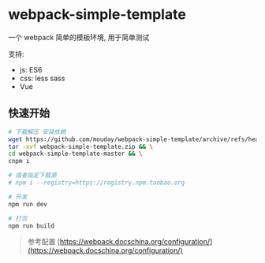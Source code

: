 # webpack-simple-template

一个 webpack 简单的模板环境, 用于简单测试

支持:

- js: ES6
- css: less sass
- Vue

## 快速开始

```bash
# 下载解压 安装依赖
wget https://github.com/mouday/webpack-simple-template/archive/refs/heads/master.zip -O webpack-simple-template.zip && \
tar -xvf webpack-simple-template.zip && \
cd webpack-simple-template-master && \
cnpm i

# 或者指定下载源
# npm i --registry=https://registry.npm.taobao.org

# 开发
npm run dev

# 打包
npm run build
```

> 参考配置
> [https://webpack.docschina.org/configuration/](https://webpack.docschina.org/configuration/)

